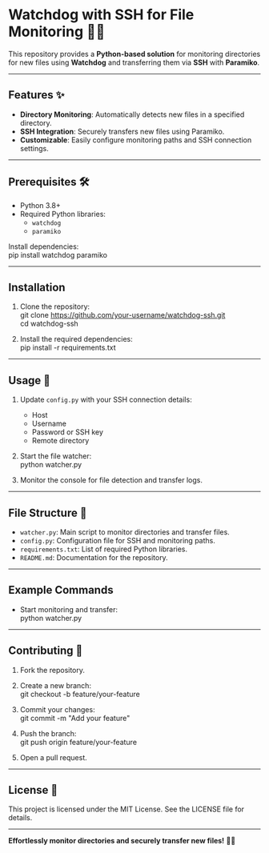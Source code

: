 # Watchdog with SSH for File Monitoring 📂🚀  

This repository provides a **Python-based solution** for monitoring directories for new files using **Watchdog** and transferring them via **SSH** with **Paramiko**.

---

## Features ✨  

- **Directory Monitoring**: Automatically detects new files in a specified directory.  
- **SSH Integration**: Securely transfers new files using Paramiko.  
- **Customizable**: Easily configure monitoring paths and SSH connection settings.  

---

## Prerequisites 🛠️  

- Python 3.8+  
- Required Python libraries:
  - `watchdog`  
  - `paramiko`  

Install dependencies:  
pip install watchdog paramiko  

---

## Installation  

1. Clone the repository:  
   git clone https://github.com/your-username/watchdog-ssh.git  
   cd watchdog-ssh  

2. Install the required dependencies:  
   pip install -r requirements.txt  

---

## Usage 🔧  

1. Update `config.py` with your SSH connection details:  
   - Host  
   - Username  
   - Password or SSH key  
   - Remote directory  

2. Start the file watcher:  
   python watcher.py  

3. Monitor the console for file detection and transfer logs.  

---

## File Structure 📂  

- `watcher.py`: Main script to monitor directories and transfer files.  
- `config.py`: Configuration file for SSH and monitoring paths.  
- `requirements.txt`: List of required Python libraries.  
- `README.md`: Documentation for the repository.  

---

## Example Commands  

- Start monitoring and transfer:  
  python watcher.py  

---

## Contributing 🤝  

1. Fork the repository.  
2. Create a new branch:  
   git checkout -b feature/your-feature  

3. Commit your changes:  
   git commit -m "Add your feature"  

4. Push the branch:  
   git push origin feature/your-feature  

5. Open a pull request.  

---

## License 📝  

This project is licensed under the MIT License. See the LICENSE file for details.  

---

**Effortlessly monitor directories and securely transfer new files!** 📂🚀  
